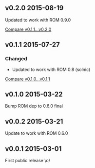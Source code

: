 ## v0.2.0 2015-08-19

Updated to work with ROM 0.9.0

[Compare v0.1.1...v0.2.0](https://github.com/rom-rb/rom-yaml/compare/v0.1.0...v0.2.0)

## v0.1.1 2015-07-27

### Changed

* Updated to work with ROM 0.8 (solnic)

[Compare v0.1.0...v0.1.1](https://github.com/rom-rb/rom-yaml/compare/v0.1.0...v0.1.1)

## v0.1.0 2015-03-22

Bump ROM dep to 0.6.0 final

## v0.0.2 2015-03-21

Update to work with ROM 0.6.0

## v0.0.1 2015-03-01

First public release \o/
